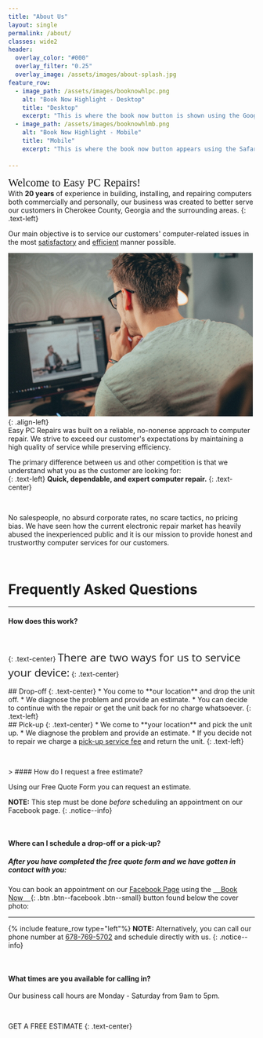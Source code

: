 ```yaml
---
title: "About Us"
layout: single
permalink: /about/
classes: wide2
header:
  overlay_color: "#000"
  overlay_filter: "0.25"
  overlay_image: /assets/images/about-splash.jpg
feature_row:
  - image_path: /assets/images/booknowhlpc.png
    alt: "Book Now Highlight - Desktop"
    title: "Desktop"
    excerpt: "This is where the book now button is shown using the Google Chrome browser."
  - image_path: /assets/images/booknowhlmb.png
    alt: "Book Now Highlight - Mobile"
    title: "Mobile"
    excerpt: "This is where the book now button appears using the Safari browser on iPhone."

---
```

<span style="font-family:Montserrat; font-size:1.6em;">Welcome to Easy PC Repairs! </span>
<br />
With **20 years** of experience in building, installing, and repairing computers both commercially and personally, our business was created to better serve our customers in Cherokee County, Georgia and the surrounding areas.
{: .text-left} 


Our main objective is to service our customers' computer-related issues in the most <u>satisfactory</u> and <u>efficient</u> manner possible.

![image-left](/assets/images/about-image1.jpg){: .align-left}  
Easy PC Repairs was built on a reliable, no-nonense approach to computer repair. We strive to exceed our customer's expectations by maintaining a high quality of service while preserving efficiency.  

The primary difference between us and other competition is that we understand what you as the customer are looking for:  
{: .text-left}
**Quick, dependable, and expert computer repair.**
{: .text-center}  
<p>&nbsp;</p>

No salespeople, no absurd corporate rates, no scare tactics, no pricing bias. We have seen how the current electronic repair market has heavily abused the inexperienced public and it is our mission to provide honest and trustworthy computer services for our customers.

<p>&nbsp;</p>  

# Frequently Asked Questions 

---
>
#### How does this work?


<p>&nbsp;</p> 

<i class="fas fa-tools fa-3x"></i>
{: .text-center}
<span style="font-family:Open Sans; font-size:1.6em;">There are two ways for us to service your device:</span>
{: .text-center}

<div class="grid">
<div class="col-1-2">
<div class="content" markdown="1">
## Drop-off 
{: .text-center}
* You come to **our location** and drop the unit off.
* We diagnose the problem and provide an estimate.
* You can decide to continue with the repair or get the unit back for no charge whatsoever.
{: .text-left}
</div>
</div>
<div class="col-1-2">
<div class="content" markdown="1">
## Pick-up
{: .text-center}
* We come to **your location** and pick the unit up.
* We diagnose the problem and provide an estimate.
* If you decide not to repair we charge a <u>pick-up service fee</u> and return the unit.
{: .text-left}
</div>
</div>
</div>

<p>&nbsp;</p> 
>
#### How do I request a free estimate?

Using our <a onclick="FreshworksWidget('open');" class="btn btn--inverse"> Free Quote Form </a> you can request an estimate. 

**NOTE:**   This step must be done *before* scheduling an appointment on our Facebook page.
{: .notice--info}


<p>&nbsp;</p>

>
#### Where can I schedule a drop-off or a pick-up?


##### After you have completed the free quote form and we have gotten in contact with you:   
You can book an appointment on our [Facebook Page](https://www.facebook.com/Easy-PC-Repairs-110941363996493) using the [&nbsp;&nbsp;&nbsp;&nbsp;Book Now&nbsp;&nbsp;&nbsp;&nbsp;](https://www.facebook.com/Easy-PC-Repairs-110941363996493){: .btn .btn--facebook .btn--small} button found below the cover photo:

___

{% include feature_row type="left"%}
**NOTE:**   Alternatively, you can call our phone number at [678-769-5702](tel:+1-678-769-5702) and schedule directly with us.
{: .notice--info}

<p>&nbsp;</p>

>
#### What times are you available for calling in?

Our business call hours are Monday - Saturday from 9am to 5pm.  

<p>&nbsp;</p>
<a onclick="FreshworksWidget('open');" class="btn btn--success btn--large">GET A FREE ESTIMATE <i class="fas fa-arrow-right"></i></a>
{: .text-center}






